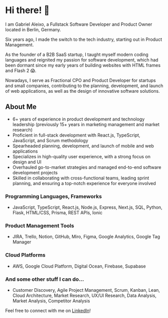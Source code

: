 # Hi there! 👋

I am Gabriel Aleixo, a Fullstack Software Developer and Product Owner located in Berlin, Germany.

Six years ago, I made the switch to the tech industry, starting out in Product Management.

As the founder of a B2B SaaS startup, I taught myself modern coding languages and reignited my passion for software development, which had been dormant since my early years of building websites with HTML frames and Flash 2 😱.

Nowadays, I serve as Fractional CPO and Product Developer for startups and small companies, contributing to the planning, development, and launch of web applications, as well as the design of innovative software solutions.

## About Me

- 6+ years of experience in product development and technology leadership (previously 15+ years in marketing management and market research)
- Proficient in full-stack development with React.js, TypeScript, JavaScript, and Scrum methodology
- Spearheaded planning, development, and launch of mobile and web applications
- Specializes in high-quality user experience, with a strong focus on design and UI
- Overhauled go-to-market strategies and managed end-to-end software development projects
- Skilled in collaborating with cross-functional teams, leading sprint planning, and ensuring a top-notch experience for everyone involved

### Programming Languages, Frameworks

- JavaScript, TypeScript, React.js, Node.js, Express, Next.js, SQL, Python, Flask, HTML/CSS, Prisma, REST APIs, Ionic

### Product Management Tools

- JIRA, Trello, Notion, GitHub, Miro, Figma, Google Analytics, Google Tag Manager

### Cloud Platforms

- AWS, Google Cloud Platform, Digital Ocean, Firebase, Supabase

### And some other stuff I can do...

- Customer Discovery, Agile Project Management, Scrum, Kanban, Lean, Cloud Architecture, Market Research, UX/UI Research, Data Analysis, Market Analysis, Competitor Analysis

Feel free to connect with me on [LinkedIn](https://www.linkedin.com/in/gabrielaleixo/)!

